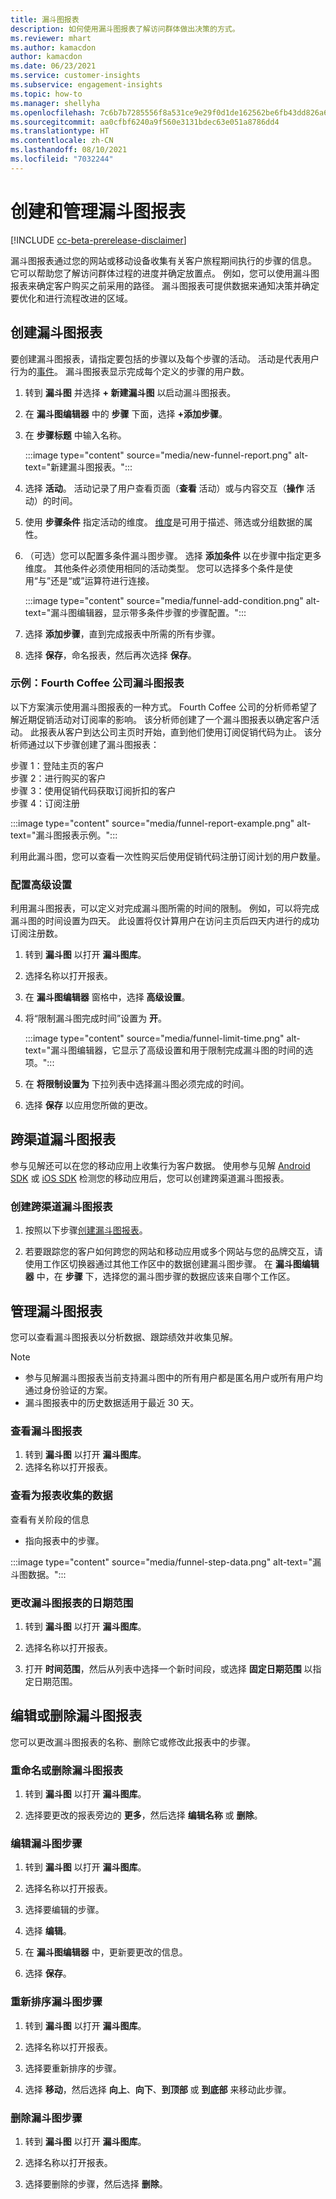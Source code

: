 ```yaml
---
title: 漏斗图报表
description: 如何使用漏斗图报表了解访问群体做出决策的方式。
ms.reviewer: mhart
ms.author: kamacdon
author: kamacdon
ms.date: 06/23/2021
ms.service: customer-insights
ms.subservice: engagement-insights
ms.topic: how-to
ms.manager: shellyha
ms.openlocfilehash: 7c6b7b7285556f8a531ce9e29f0d1de162562be6fb43dd826a65fd9e00d87b30
ms.sourcegitcommit: aa0cfbf6240a9f560e3131bdec63e051a8786dd4
ms.translationtype: HT
ms.contentlocale: zh-CN
ms.lasthandoff: 08/10/2021
ms.locfileid: "7032244"
---
```

# <a name="create-and-manage-funnel-reports"></a>创建和管理漏斗图报表

[!INCLUDE [cc-beta-prerelease-disclaimer](includes/cc-beta-prerelease-disclaimer.md)]

漏斗图报表通过您的网站或移动设备收集有关客户旅程期间执行的步骤的信息。 它可以帮助您了解访问群体过程的进度并确定放置点。 例如，您可以使用漏斗图报表来确定客户购买之前采用的路径。 漏斗图报表可提供数据来通知决策并确定要优化和进行流程改进的区域。

## <a name="create-a-funnel-report"></a>创建漏斗图报表

要创建漏斗图报表，请指定要包括的步骤以及每个步骤的活动。 活动是代表用户行为的[事件](glossary.md)。 漏斗图报表显示完成每个定义的步骤的用户数。 

1. 转到 **漏斗图** 并选择 **+ 新建漏斗图** 以启动漏斗图报表。

1. 在 **漏斗图编辑器** 中的 **步骤** 下面，选择 **+添加步骤**。 

1. 在 **步骤标题** 中输入名称。

   :::image type="content" source="media/new-funnel-report.png" alt-text="新建漏斗图报表。":::

1. 选择 **活动**。 活动记录了用户查看页面（**查看** 活动）或与内容交互（**操作** 活动）的时间。

1. 使用 **步骤条件** 指定活动的维度。 [维度](dimensions.md)是可用于描述、筛选或分组数据的属性。

1. （可选）您可以配置多条件漏斗图步骤。 选择 **添加条件** 以在步骤中指定更多维度。 其他条件必须使用相同的活动类型。 您可以选择多个条件是使用“与”还是“或”运算符进行连接。

   :::image type="content" source="media/funnel-add-condition.png" alt-text="漏斗图编辑器，显示带多条件步骤的步骤配置。":::

1. 选择 **添加步骤**，直到完成报表中所需的所有步骤。

1. 选择 **保存**，命名报表，然后再次选择 **保存**。 

### <a name="example-fourth-coffee-company-funnel-report"></a>示例：Fourth Coffee 公司漏斗图报表

以下方案演示使用漏斗图报表的一种方式。 Fourth Coffee 公司的分析师希望了解近期促销活动对订阅率的影响。 该分析师创建了一个漏斗图报表以确定客户活动。 此报表从客户到达公司主页时开始，直到他们使用订阅促销代码为止。 该分析师通过以下步骤创建了漏斗图报表：

步骤 1：登陆主页的客户   
步骤 2：进行购买的客户   
步骤 3：使用促销代码获取订阅折扣的客户   
步骤 4：订阅注册   

:::image type="content" source="media/funnel-report-example.png" alt-text="漏斗图报表示例。":::
  
利用此漏斗图，您可以查看一次性购买后使用促销代码注册订阅计划的用户数量。

### <a name="configure-advanced-settings"></a>配置高级设置 

利用漏斗图报表，可以定义对完成漏斗图所需的时间的限制。 例如，可以将完成漏斗图的时间设置为四天。 此设置将仅计算用户在访问主页后四天内进行的成功订阅注册数。

1. 转到 **漏斗图** 以打开 **漏斗图库**。

1. 选择名称以打开报表。 

1. 在 **漏斗图编辑器** 窗格中，选择 **高级设置**。 

1. 将“限制漏斗图完成时间”设置为 **开**。

   :::image type="content" source="media/funnel-limit-time.png" alt-text="漏斗图编辑器，它显示了高级设置和用于限制完成漏斗图的时间的选项。":::

1. 在 **将限制设置为** 下拉列表中选择漏斗图必须完成的时间。

1. 选择 **保存** 以应用您所做的更改。


## <a name="cross-channel-funnel-reports"></a>跨渠道漏斗图报表 

参与见解还可以在您的移动应用上收集行为客户数据。 使用参与见解 [Android SDK](get-started-android.md) 或 [iOS SDK](get-started-ios.md) 检测您的移动应用后，您可以创建跨渠道漏斗图报表。 

### <a name="create-a-cross-channel-funnel-report"></a>创建跨渠道漏斗图报表 

1. 按照以下步骤[创建漏斗图报表](#create-a-funnel-report)。    

1. 若要跟踪您的客户如何跨您的网站和移动应用或多个网站与您的品牌交互，请使用工作区切换器通过其他工作区中的数据创建漏斗图步骤。 在 **漏斗图编辑器** 中，在 **步骤** 下，选择您的漏斗图步骤的数据应该来自哪个工作区。

## <a name="manage-funnel-reports"></a>管理漏斗图报表

您可以查看漏斗图报表以分析数据、跟踪绩效并收集见解。

> [!NOTE]
> - 参与见解漏斗图报表当前支持漏斗图中的所有用户都是匿名用户或所有用户均通过身份验证的方案。 
> - 漏斗图报表中的历史数据适用于最近 30 天。

### <a name="view-funnel-reports"></a>查看漏斗图报表

1. 转到 **漏斗图** 以打开 **漏斗图库**。
1. 选择名称以打开报表。    

### <a name="see-the-data-collected-for-a-report"></a>查看为报表收集的数据   

查看有关阶段的信息

- 指向报表中的步骤。

:::image type="content" source="media/funnel-step-data.png" alt-text="漏斗图数据。":::

### <a name="change-the-date-range-for-the-funnel-report"></a>更改漏斗图报表的日期范围

1. 转到 **漏斗图** 以打开 **漏斗图库**。

1. 选择名称以打开报表。

1. 打开 **时间范围**，然后从列表中选择一个新时间段，或选择 **固定日期范围** 以指定日期范围。

## <a name="edit-or-delete-funnel-reports"></a>编辑或删除漏斗图报表

您可以更改漏斗图报表的名称、删除它或修改此报表中的步骤。

### <a name="rename-or-delete-a-funnel-report"></a>重命名或删除漏斗图报表

1. 转到 **漏斗图** 以打开 **漏斗图库**。 

1. 选择要更改的报表旁边的 **更多**，然后选择 **编辑名称** 或 **删除**。

### <a name="edit-a-funnel-step"></a>编辑漏斗图步骤  

1. 转到 **漏斗图** 以打开 **漏斗图库**。 

1. 选择名称以打开报表。

1. 选择要编辑的步骤。

1. 选择 **编辑**。

1. 在 **漏斗图编辑器** 中，更新要更改的信息。  

1. 选择 **保存**。

### <a name="reorder-a-funnel-step"></a>重新排序漏斗图步骤

1. 转到 **漏斗图** 以打开 **漏斗图库**。 

1. 选择名称以打开报表。

1. 选择要重新排序的步骤。

1. 选择 **移动**，然后选择 **向上**、**向下**、**到顶部** 或 **到底部** 来移动此步骤。

### <a name="delete-a-funnel-step"></a>删除漏斗图步骤

1. 转到 **漏斗图** 以打开 **漏斗图库**。 

1. 选择名称以打开报表。

1. 选择要删除的步骤，然后选择 **删除**。

